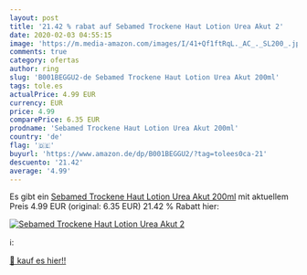 ```yaml
---
layout: post
title: '21.42 % rabat auf Sebamed Trockene Haut Lotion Urea Akut 2'
date: 2020-02-03 04:55:15
image: 'https://m.media-amazon.com/images/I/41+Qf1ftRqL._AC_._SL200_.jpg'
comments: true
category: ofertas
author: ring
slug: 'B001BEGGU2-de Sebamed Trockene Haut Lotion Urea Akut 200ml'
tags: tole.es
actualPrice: 4.99 EUR
currency: EUR
price: 4.99
comparePrice: 6.35 EUR
prodname: 'Sebamed Trockene Haut Lotion Urea Akut 200ml'
country: 'de'
flag: '🇩🇪'
buyurl: 'https://www.amazon.de/dp/B001BEGGU2/?tag=tolees0ca-21'
descuento: '21.42'
average: '4.99'
---
```


Es gibt ein [Sebamed Trockene Haut Lotion Urea Akut 200ml](https://www.amazon.de/dp/B001BEGGU2/?tag=tolees0ca-21) mit aktuellem Preis 4.99 EUR (original: 6.35 EUR) 21.42 % Rabatt hier:

[![Sebamed Trockene Haut Lotion Urea Akut 2](https://m.media-amazon.com/images/I/41+Qf1ftRqL._AC_._SL200_.jpg)](https://www.amazon.de/dp/B001BEGGU2/?tag=tolees0ca-21)

ℹ️:


[🛒 kauf es hier!!](https://www.amazon.de/dp/B001BEGGU2/?tag=tolees0ca-21)
